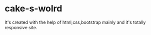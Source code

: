 # cake-s-wolrd
It's created with the help of html,css,bootstrap mainly and it's totally responsive site.
